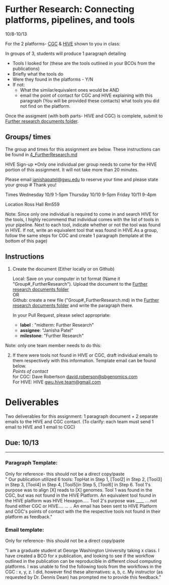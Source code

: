 Further Research: Connecting platforms, pipelines, and tools
===================================
10/8-10/13


For the 2 platforms- [CGC](http://cgc.sbgenomics.com) & [HIVE](https://hive.biochemistry.gwu.edu/dna.cgi?cmd=home) shown to you in class: 

In groups of 3, students will produce 1 paragraph detailing
   * Tools I looked for (these are the tools outlined in your BCOs from the publications)
   * Briefly what the tools do
   * Were they found in the platforms - Y/N
   * If not: 
      * What the similar/equivalent ones would be AND
      * email the point of contact for CGC and HIVE explaining with this paragraph (You will be provided these contacts) what tools you did not find on the platform. 

Once the assigment (with both parts- HIVE and CGC) is complete, submit to [Further research documents folder](https://github.com/biocompute-objects/GW-SMHS-BIOC6223).   

## Groups/ times
The group and times for this assignment are below. These instructions can be found in [4_FurtherResearch.md](https://github.com/biocompute-objects/GW-SMHS-BIOC6223/blob/master/docs/4_FurtherResearch.md)

HIVE Sign-up *Only one individual per group needs to come for the HIVE portion of this assignment. It will not take more than 20 minutes.

Please email janishapatel@gwu.edu to reserve your time and please state your group # Thank you!

Times
Wednesday 10/9 1-5pm
Thursday 10/10 9-5pm
Friday 10/11 9-4pm

Location
Ross Hall Rm559


Note: Since only one individual is required to come in and search HIVE for the tools, I highly recommend that individual comes with the list of tools in your pipeline. Next to each tool, indicate whether or not the tool was found in HIVE. If not, write an equivalent tool that was found in HIVE.As a group, follow the same steps for CGC and create 1 paragraph (template at the bottom of this page)

## Instructions
  
1. Create the document (Either locally or on Github)    

    Local: Save on your computer in txt format (Name it "Group#_FurtherResearch"). Upload the document to the [Further research documents folder](https://github.com/biocompute-objects/GW-SMHS-BIOC6223)          
   OR       
   Github: create a new file ("Group#_FurtherResearch.md) in the [Further research documents folder](https://github.com/biocompute-objects/GW-SMHS-BIOC6223) and write the paragraph there.
   
   In your Pull Request, please select appropriate:
      * **label** : "midterm: Further Research"
      * **assignee**: "Janisha Patel"
      * **milestone**: "Further Research"
  
      
       
Note: only one team member needs to do this:    

2.  If there were tools not found in HIVE or CGC, draft individual emails to them respectively with this information. Template email can be found below.  
  *Points of contact*      
  for CGC: Dave Robertson <david.roberson@sbgenomics.com>       
  For HIVE: HIVE <gwu.hive.team@gmail.com>      
 

# Deliverables
Two deliverables for this assignment: 1 paragraph document + 2 separate emails to the HIVE and CGC contact. (To clarify: each team must send 1 email to HIVE and 1 email to CGC)
## Due: 10/13

------      





### Paragraph Template:   
Only for reference- this should not be a direct copy/paste     
" Our publication utilized 6 tools:  TopHat in Step 1,  [Tool2] in Step 2, [Tool3] in Step 3, [Tool4] in Step 4, [Tool5]in Step 5, [Tool6] in Step 6. Tool 1's purpose was to align [X] reads to [X] genomes. Tool 1 was found in the CGC, but was not found in the HIVE Platform. An equivalent tool found in the HIVE platform was HIVE Hexagon..... Tool 2's purpose was ____ ....not found either CGC or HIVE.... 
  ... .. 
An email has been sent to HIVE Platform and CGC's points of contact with the the respective tools not found in their platform as feedback."
  
### Email template: 
Only for reference- this should not be a direct copy/paste

"I am a graduate student at George Washington University taking x class. I have created a BCO for x publication, and looking to see if the workflow outlined in the publication can be reproducible in different cloud computing platforms.  I was unable to find the following tools from the workflows in the CGC : x, y, z. I did, however find these alternatives: a, b, c. My instructor (as requested by Dr. Dennis Dean) has prompted me to provide this feedback."
